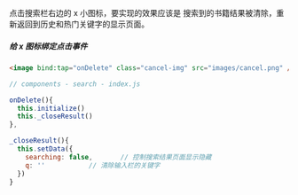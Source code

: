 点击搜索栏右边的 x 小图标，要实现的效果应该是  搜索到的书籍结果被清除，重新返回到历史和热门关键字的显示页面。



##### 给 x 图标绑定点击事件

```html
<image bind:tap="onDelete" class="cancel-img" src="images/cancel.png" />
```



```js
// components - search - index.js

onDelete(){
  this.initialize()
  this._closeResult()
},

_closeResult(){
  this.setData({
    searching: false,		// 控制搜索结果页面显示隐藏
    q: ''			// 清除输入栏的关键字
  })
}
```

